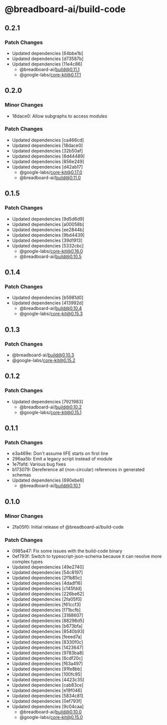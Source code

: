 # @breadboard-ai/build-code

## 0.2.1

### Patch Changes

- Updated dependencies [64bbe1b]
- Updated dependencies [d73587b]
- Updated dependencies [11e4c86]
  - @breadboard-ai/build@0.11.1
  - @google-labs/core-kit@0.17.1

## 0.2.0

### Minor Changes

- 18dace0: Allow subgraphs to access modules

### Patch Changes

- Updated dependencies [ca466cd]
- Updated dependencies [18dace0]
- Updated dependencies [32b50af]
- Updated dependencies [8d44489]
- Updated dependencies [856e249]
- Updated dependencies [d42ab17]
  - @google-labs/core-kit@0.17.0
  - @breadboard-ai/build@0.11.0

## 0.1.5

### Patch Changes

- Updated dependencies [9d5d6d9]
- Updated dependencies [a00058b]
- Updated dependencies [ee2844b]
- Updated dependencies [9bd4439]
- Updated dependencies [39d1913]
- Updated dependencies [5332cbc]
  - @google-labs/core-kit@0.16.0
  - @breadboard-ai/build@0.10.5

## 0.1.4

### Patch Changes

- Updated dependencies [b5981d0]
- Updated dependencies [413992d]
  - @breadboard-ai/build@0.10.4
  - @google-labs/core-kit@0.15.3

## 0.1.3

### Patch Changes

- @breadboard-ai/build@0.10.3
- @google-labs/core-kit@0.15.2

## 0.1.2

### Patch Changes

- Updated dependencies [7921983]
  - @breadboard-ai/build@0.10.2
  - @google-labs/core-kit@0.15.1

## 0.1.1

### Patch Changes

- e3a469e: Don't assume IIFE starts on first line
- 296aa5b: Emit a legacy script instead of module
- 1e7fafd: Various bug fixes
- b173079: Dereference all (non-circular) references in generated schemas
- Updated dependencies [690ebe6]
  - @breadboard-ai/build@0.10.1

## 0.1.0

### Minor Changes

- 2fa05f0: Initial release of @breadboard-ai/build-code

### Patch Changes

- 0985a47: Fix some issues with the build-code binary
- 0ef793f: Switch to typescript-json-schema because it can resolve more complex types
- Updated dependencies [49e2740]
- Updated dependencies [54c8197]
- Updated dependencies [2f1b85c]
- Updated dependencies [4dadf16]
- Updated dependencies [c145fdd]
- Updated dependencies [226be62]
- Updated dependencies [2fa05f0]
- Updated dependencies [f61ccf3]
- Updated dependencies [f71bcfb]
- Updated dependencies [3188607]
- Updated dependencies [88298d5]
- Updated dependencies [b673bfa]
- Updated dependencies [8540b93]
- Updated dependencies [feeed7a]
- Updated dependencies [8330f0c]
- Updated dependencies [1423647]
- Updated dependencies [9783ba8]
- Updated dependencies [6cdf20c]
- Updated dependencies [f63a497]
- Updated dependencies [91fe8bb]
- Updated dependencies [100fc95]
- Updated dependencies [4423c35]
- Updated dependencies [cab83ce]
- Updated dependencies [e19f046]
- Updated dependencies [5834c81]
- Updated dependencies [0ef793f]
- Updated dependencies [9c04caa]
  - @breadboard-ai/build@0.10.0
  - @google-labs/core-kit@0.15.0
